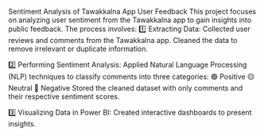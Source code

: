 Sentiment Analysis of Tawakkalna App User Feedback
This project focuses on analyzing user sentiment from the Tawakkalna app to gain insights into public feedback. The process involves:
1️⃣ Extracting Data:
Collected user reviews and comments from the Tawakkalna app.
Cleaned the data to remove irrelevant or duplicate information.

2️⃣ Performing Sentiment Analysis:
Applied Natural Language Processing (NLP) techniques to classify comments into three categories:
🟢 Positive
🟡 Neutral
🔴 Negative
Stored the cleaned dataset with only comments and their respective sentiment scores.

3️⃣ Visualizing Data in Power BI:
Created interactive dashboards to present insights.
